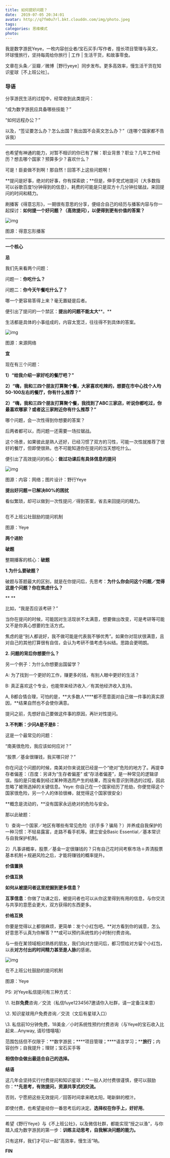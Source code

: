 ```yaml
---
title: 如何提好问题？
date:  2019-07-05 20:34:01
avatar: http://q7fm0u7rl.bkt.clouddn.com/img/photo.jpeg
tags: 
categories: 思维模式
photo: 
---
```


我是数字游民Yeye，一枚内容创业者/宝石买手/写作者，擅长项目管理与英文，环球慢旅行，坚持每周给你旅行 | 工作 | 生活干货，和故事零食。



文章在头条／豆瓣／微博［野行yeye］同步发布。更多高效率，慢生活干货在知识星球［不上班公社］。



### **导语**



分享游民生活的过程中，经常收到此类提问：



“成为数字游民应具备哪些技能？”

“如何远程办公？”

 

以及，“签证要怎么办？怎么出国？我出国不会英文怎么办？”（连哪个国家都不告诉我）



------

 

也希望有神通的能力，对暂不相识的你已有了解：职业背景？职业？几年工作经历？想去哪个国家？预算多少？喜欢什么？

 

可是！臣妾做不到啊！那自然！回答不上这些问题啊！

 

**提问是好事，绝对的好事，你有探索欲；**但是，伸手党式地提问（大多数指可以谷歌百度1分钟得到的信息），耗费的可能是只是双方十几分钟拉锯战，来回提问的时间和精力。





刷播客《得意忘形》，一期很有意思的分享，便结合自己的经历与播客内容与你一起探讨：**如何提一个好问题？（高效提问），以便得到更有价值的答案？**

![img](http://q7fm0u7rl.bkt.clouddn.com//img640-20200406231049181.jpeg)

图源：得意忘形播客



------



**一个核心**

 

**忌**



我们先来看两个问题：

问题一：**你吃什么？**

问题二：**你今天午餐吃什么了？**

哪一个更容易答得上来？毫无置疑是后者。

 

便引出了提问的一个禁区：**提出的问题不能太大****。**

生活都是具体的小事组成的，内容太宽泛，往往得不到具体的答案。

 

![img](http://q7fm0u7rl.bkt.clouddn.com//img640-20200406231056303.jpeg)

图源：来源网络



**宜**



现在有三个问题：

**1）“给我介绍一家好吃的餐厅吧？”**

**2）“嗨，我和三四个朋友打算聚个餐，大家喜欢吃辣的，想要在市中心找个人均50-100左右的餐厅，你有什么推荐？”**

**2）“嗨，我和三四个朋友打算聚个餐，我找到了ABC三家店，听说你都吃过，你最喜欢哪家？或者这三家附近你有什么推荐？”**

 

哪个问题，会一次性得到你想要的答案？

后两者都可以，而问题一还需要一场拉锯战。



这个场景，如果彼此是熟人还好，已经习惯了双方的习性，可能一次性就推荐了很好的餐厅，但即使很熟，也不可能知道你在提问的当天想吃什么。

 

便引出了高效提问的核心：**做过功课后有具体信息的提问**



![img](http://q7fm0u7rl.bkt.clouddn.com//img640-20200406231100898.jpeg)

图源：内容：网络；图片设计：野行Yeye



 

**提出好问题＝已解决80%的困扰**

看似繁琐，却可以做到一次性提问／得到答案，省去来回提问的精力。



![img](data:image/gif;base64,iVBORw0KGgoAAAANSUhEUgAAAAEAAAABCAYAAAAfFcSJAAAADUlEQVQImWNgYGBgAAAABQABh6FO1AAAAABJRU5ErkJggg==)

在不上班公社鼓励的提问机制

图源：Yeye







**两个进阶**



**破题**



整期播客的核心：**破题**



**1.为什么要破题？**



破题与答题最大的区别，就是在你提问后，先思考：**为什么你会问这个问题／觉得这是个问题？你在焦虑什么？**

**
**

比如，“我是否应该考研？”

当你在提问的时候，可能因对生活现状不太满意，想要做出改变，可是考研等可能又不是你真心想要的生活方式。



焦虑的是“别人都说好，我不做可能是代表我不够优秀”。如果你对现状很满意，且对自己的其他打算很有自信，会认为考研不值考虑与纠结。思路会更明朗。





**2. 问题的背后你想要什么？**



另一个例子：为什么你想要出国留学？

A: 为了找到一个更好的工作，赚更多的钱，有别人眼中更好的生活？

B: 真正喜欢这个专业，也能带来经济收入／有其他经济收入支持。



A, B都合情合理，可怕的是，**大多数人****都不愿意面对自己做一件事的真实原因，**结果自然也不会使你满意。



提问之前，先想好自己要做这件事的原因，再针对性提问。





**3.不判断：少问A是不是B：**



这是一个最常见的问题：

“南美很危险，我应该如何应对？”

“股票／基金很赚钱，我买哪只好？”



你在问这个问题的时候，南美对你来说就已经是一个“绝对”危险的地方了。再提幸存者偏差：（百度：另译为“生存者偏差” 或“存活者偏差”，是一种常见的逻辑谬误。指的是只能看到经过某种筛选而产生的结果，而没有意识到筛选的过程，因此忽略了被筛选掉的关键信息。Yeye: 你自己在一个国家经历了抢劫，你便觉得这个国家很危险，另一个人的体验很棒，就觉得这个国家很安全）





**概念是流动的，**没有国家永远绝对的危险与安全。



那以此破题：

1）查询一个国家／地区有哪些有常见危险（扒手多？骗局？）并养成自我保护的一种习惯：不轻易露富，走路不看手机等。建立安全Basic Essential／基本常识与自我保护机制。



2）凡事讲概率，股票／基金一定很赚钱的？只有自己花时间考察市场＋弄清股票基本机制＋规避风险之后，才能将赚钱的概率提升。





**价值置换**



**价值互换**



**如何从被提问者这里挖掘到更多信息？**



**互享信息**：你做了功课之后，被提问者也可以从你这里得到有用的信息，与你交流与共享的意愿会更大，双方获得的东西更多。

 



**价格互换**



你要是觉得以上都很麻烦，更简单：发个小红包吧。**对方看到你的诚意，怎么好意思不认真为你解答？**或可以预约系统性的小时制付费咨询。



与一些在某领域相对熟练的朋友，我们向对方提问后，都习惯给对方留个小红包，以表**对方付出的时间精力甚至是人脉**的感谢。



![img](http://q7fm0u7rl.bkt.clouddn.com//img640-20200406231131078.jpeg)

在不上班公社鼓励的提问机制

图源：Yeye



PS: 对Yeye私信提问有三种方式：

\1. 社群**免费**咨询／交流（私信fuye1234567邀请你入社群，请一定备注来意）

\2. 知识星球用户免费咨询／交流（文后有星球入口）

\3. 私信前10分钟免费，18美金／小时系统性预约付费咨询（与Yeye的宝石收入比起来...Anyway, 请珍惜嘻嘻）

范围包括但不仅限于：**数字游民；****项目管理；****语言学习；****旅行**；内容创作；自我提升；理财；宝石买手等

**相信你会做出最适合自己的选择。**





**结语**



这几年会坚持实行付费提问和知识星球：**一般人对付费很谨慎，便可以鼓励你：****先思考，有效提问，资源共享式的交流。**



否则，宁愿把这些无效提问／回答时间拿来晒太阳，喝新鲜的橙汁。



即使付费，也希望是经你一番思考后的决定。**选择权在你手上，好好用**。

 

------







希望《野行Yeye》与《不上班公社》，以及微信社群，都能实现“授之以渔”，与你踏入成为数字游民的第一步：**训练主动思考，自我解决问题的能力。**





只有这样，我们才可以一起“高效率，慢生活”呐。



**FIN**